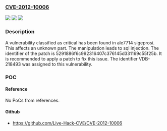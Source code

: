 ### [CVE-2012-10006](https://cve.mitre.org/cgi-bin/cvename.cgi?name=CVE-2012-10006)
![](https://img.shields.io/static/v1?label=Product&message=sigeprosi&color=blue)
![](https://img.shields.io/static/v1?label=Version&message=%3D%20n%2Fa%20&color=brighgreen)
![](https://img.shields.io/static/v1?label=Vulnerability&message=CWE-89%20SQL%20Injection&color=brighgreen)

### Description

A vulnerability classified as critical has been found in ale7714 sigeprosi. This affects an unknown part. The manipulation leads to sql injection. The identifier of the patch is 5291886f6c992316407c376145d331169c55f25b. It is recommended to apply a patch to fix this issue. The identifier VDB-218493 was assigned to this vulnerability.

### POC

#### Reference
No PoCs from references.

#### Github
- https://github.com/Live-Hack-CVE/CVE-2012-10006

